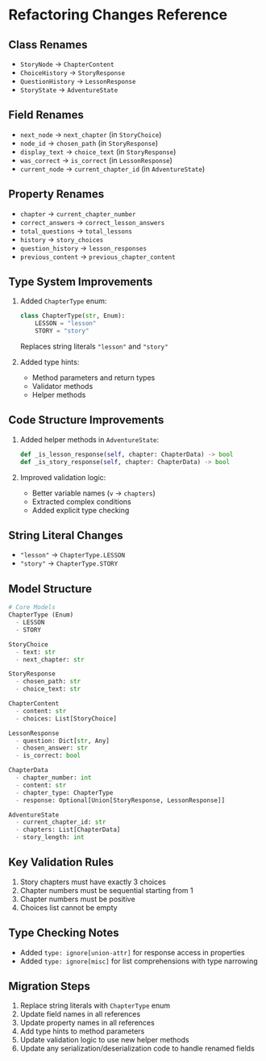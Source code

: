 # Refactoring Changes Reference

## Class Renames
- `StoryNode` → `ChapterContent`
- `ChoiceHistory` → `StoryResponse`
- `QuestionHistory` → `LessonResponse`
- `StoryState` → `AdventureState`

## Field Renames
- `next_node` → `next_chapter` (in `StoryChoice`)
- `node_id` → `chosen_path` (in `StoryResponse`)
- `display_text` → `choice_text` (in `StoryResponse`)
- `was_correct` → `is_correct` (in `LessonResponse`)
- `current_node` → `current_chapter_id` (in `AdventureState`)

## Property Renames
- `chapter` → `current_chapter_number`
- `correct_answers` → `correct_lesson_answers`
- `total_questions` → `total_lessons`
- `history` → `story_choices`
- `question_history` → `lesson_responses`
- `previous_content` → `previous_chapter_content`

## Type System Improvements
1. Added `ChapterType` enum:
   ```python
   class ChapterType(str, Enum):
       LESSON = "lesson"
       STORY = "story"
   ```
   Replaces string literals `"lesson"` and `"story"`

2. Added type hints:
   - Method parameters and return types
   - Validator methods
   - Helper methods

## Code Structure Improvements
1. Added helper methods in `AdventureState`:
   ```python
   def _is_lesson_response(self, chapter: ChapterData) -> bool
   def _is_story_response(self, chapter: ChapterData) -> bool
   ```

2. Improved validation logic:
   - Better variable names (`v` → `chapters`)
   - Extracted complex conditions
   - Added explicit type checking

## String Literal Changes
- `"lesson"` → `ChapterType.LESSON`
- `"story"` → `ChapterType.STORY`

## Model Structure
```python
# Core Models
ChapterType (Enum)
  - LESSON
  - STORY

StoryChoice
  - text: str
  - next_chapter: str

StoryResponse
  - chosen_path: str
  - choice_text: str

ChapterContent
  - content: str
  - choices: List[StoryChoice]

LessonResponse
  - question: Dict[str, Any]
  - chosen_answer: str
  - is_correct: bool

ChapterData
  - chapter_number: int
  - content: str
  - chapter_type: ChapterType
  - response: Optional[Union[StoryResponse, LessonResponse]]

AdventureState
  - current_chapter_id: str
  - chapters: List[ChapterData]
  - story_length: int
```

## Key Validation Rules
1. Story chapters must have exactly 3 choices
2. Chapter numbers must be sequential starting from 1
3. Chapter numbers must be positive
4. Choices list cannot be empty

## Type Checking Notes
- Added `type: ignore[union-attr]` for response access in properties
- Added `type: ignore[misc]` for list comprehensions with type narrowing

## Migration Steps
1. Replace string literals with `ChapterType` enum
2. Update field names in all references
3. Update property names in all references
4. Add type hints to method parameters
5. Update validation logic to use new helper methods
6. Update any serialization/deserialization code to handle renamed fields 